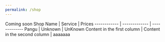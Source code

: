 ```yaml
---
permalink: /shop
---
```

Coming soon
Shop Name | Service | Prices
------------ | ------------- | -------------
Pangu | Unknown | UnKnown
Content in the first column | Content in the second column | aaaaaaa
